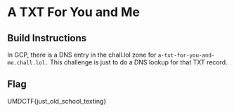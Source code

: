 # A TXT For You and Me

## Build Instructions

In GCP, there is a DNS entry in the chall.lol zone for `a-txt-for-you-and-me.chall.lol.`
This challenge is just to do a DNS lookup for that TXT record. 

## Flag

UMDCTF{just_old_school_texting}
